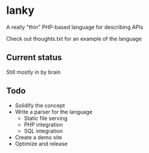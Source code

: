 # lanky
A really "thin" PHP-based language for describing APIs

Check out thoughts.txt for an example of the language

## Current status
Still mostly in by brain

## Todo
  * Solidify the concept
  * Write a parser for the language
    * Static file serving 
    * PHP integration
    * SQL integration
  * Create a demo site
  * Optimize and release
